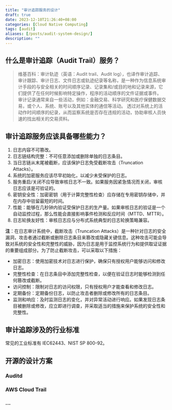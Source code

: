 ```yaml
---
title: "审计追踪服务的设计"
draft: true
date: 2023-12-10T21:26:40+08:00
categories: [Cloud Native Computing]
tags: [audit]
aliases: [/posts/audit-system-design/]
description: ""
---
```


## 什么是审计追踪（Audit Trail）服务？

> 维基百科：审计轨迹（英语：Audit trail、Audit log），也译作审计追踪、审计跟踪、审计日志、文件日志或轨迹纪录等名称，是一种作为信息系统审计手段的与安全相关的时间顺序记录、记录集和/或目的地和记录来源，它们提供了在任何时候影响特定操作，程序的活动顺序的文件证据或事件。 审计记录通常来自一些活动，例如：金融交易、科学研究和医疗保健数据交易，或个人、系统、账号以及其他实体的通信等活动。 透过对系统上的活动作时间顺序的纪录，从而监察系统是否存在违规的活动，协助审核人员快速的找出相关的交易资料。

## 审计追踪服务应该具备哪些能力？

1. 日志内容不可篡改。
2. 日志链结构完整：不可任意添加或删除单独的日志条目。
3. 当日志链从末尾被截断，应该保护日志免受截断攻击（Truncation Attacks）。
4. 系统的加密服务应该尽早初始化，以减少未受保护的日志。
5. 服务重启/关闭不应导致审核日志不一致。如果服务因紧急情况而关闭，审核日志应该是可验证的。
6. 密钥安全性：加密密钥（用于计算完整性检查）应存储在专用密钥存储中，并在内存中驻留最短的时间。
7. 性能：能够在几秒钟内验证受保护日志的生产量。如果审核日志的验证是一个自动监控过程，那么性能会直接影响事件检测和反应时间（MTTD、MTTR）。
8. 日志轮换友好性：审核日志应与分布式系统典型的日志轮换策略兼容。

**注**：在日志审计系统中，截断攻击（Truncation Attacks）是一种针对日志的安全漏洞，攻击者通过截断或删除日志条目来篡改或隐藏关键信息。这种攻击可能会导致对系统的安全性和完整性的威胁，因为日志是用于监控系统行为和提供取证证据的重要组成部分。为了防止截断攻击，可以采取以下措施：

- 加密日志：使用加密技术对日志进行保护，确保只有授权用户能够访问和修改日志。
- 完整性检查：在日志条目中添加完整性检查，以便在验证日志时能够检测到任何篡改或截断。
- 访问控制：限制对日志的访问权限，只有授权用户才能查看和修改日志。
- 定期备份：定期备份日志，以防止攻击者删除或修改所有的日志条目。
- 监测和响应：及时监测日志的变化，并对异常活动进行响应。如果发现日志条目被删除或修改，应立即进行调查，并采取适当的措施来保护系统的安全性和完整性。

## 审计追踪涉及的行业标准

常见的工业标准有 IEC62443、NIST SP 800-92。

## 开源的设计方案

### Auditd

### AWS Cloud Trail

### ...

##
